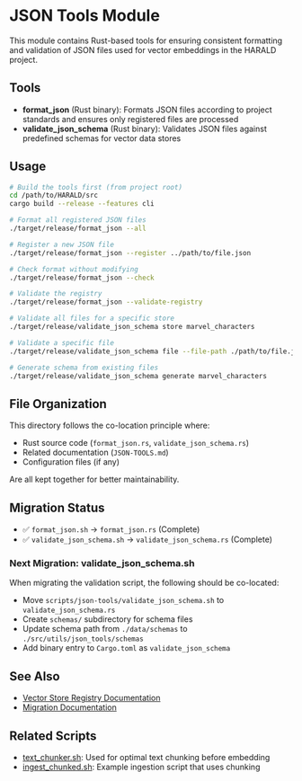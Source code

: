 # JSON Tools Module

This module contains Rust-based tools for ensuring consistent formatting and
validation of JSON files used for vector embeddings in the HARALD project.

## Tools

- **format_json** (Rust binary): Formats JSON files according to project
  standards and ensures only registered files are processed
- **validate_json_schema** (Rust binary): Validates JSON files against
  predefined schemas for vector data stores

## Usage

```bash
# Build the tools first (from project root)
cd /path/to/HARALD/src
cargo build --release --features cli

# Format all registered JSON files
./target/release/format_json --all

# Register a new JSON file
./target/release/format_json --register ../path/to/file.json

# Check format without modifying
./target/release/format_json --check

# Validate the registry
./target/release/format_json --validate-registry

# Validate all files for a specific store
./target/release/validate_json_schema store marvel_characters

# Validate a specific file
./target/release/validate_json_schema file --file-path ./path/to/file.json

# Generate schema from existing files
./target/release/validate_json_schema generate marvel_characters
```

## File Organization

This directory follows the co-location principle where:

- Rust source code (`format_json.rs`, `validate_json_schema.rs`)
- Related documentation (`JSON-TOOLS.md`)
- Configuration files (if any)

Are all kept together for better maintainability.

## Migration Status

- ✅ `format_json.sh` → `format_json.rs` (Complete)
- ✅ `validate_json_schema.sh` → `validate_json_schema.rs` (Complete)

### Next Migration: validate_json_schema.sh

When migrating the validation script, the following should be co-located:

- Move `scripts/json-tools/validate_json_schema.sh` to `validate_json_schema.rs`
- Create `schemas/` subdirectory for schema files
- Update schema path from `./data/schemas` to `./src/utils/json_tools/schemas`
- Add binary entry to `Cargo.toml` as `validate_json_schema`

## See Also

- [Vector Store Registry Documentation](../../../docs/vector-search/vector-store-registry.md)
- [Migration Documentation](../../../docs/migration/SCRIPT-CLEANUP-PLAN.md)

## Related Scripts

- [text_chunker.sh](../text_chunker.sh): Used for optimal text chunking before
  embedding
- [ingest_chunked.sh](../ingest_chunked.sh): Example ingestion script that uses
  chunking
